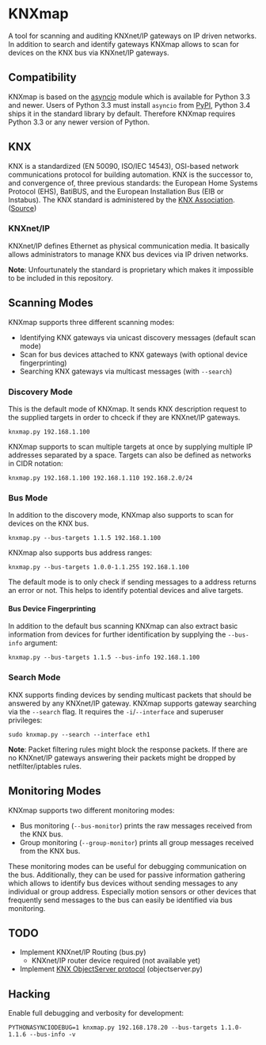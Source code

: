 # KNXmap

A tool for scanning and auditing KNXnet/IP gateways on IP driven networks. In addition to search and identify gateways KNXmap allows to scan for devices on the KNX bus via KNXnet/IP gateways.

## Compatibility

KNXmap is based on the [asyncio](https://docs.python.org/3/library/asyncio.html) module which is available for Python 3.3 and newer. Users of Python 3.3 must install `asyncio` from [PyPI](https://pypi.python.org/pypi), Python 3.4 ships it in the standard library by default. Therefore KNXmap requires Python 3.3 or any newer version of Python.

## KNX

KNX is a standardized (EN 50090, ISO/IEC 14543), OSI-based network communications protocol for building automation. KNX is the successor to, and convergence of, three previous standards: the European Home Systems Protocol (EHS), BatiBUS, and the European Installation Bus (EIB or Instabus). The KNX standard is administered by the [KNX Association](https://www.knx.org/knx-en/index.php). ([Source](https://en.wikipedia.org/wiki/KNX_\(standard\)))

### KNXnet/IP

KNXnet/IP defines Ethernet as physical communication media. It basically allows administrators to manage KNX bus devices via IP driven networks.

**Note**: Unfourtunately the standard is proprietary which makes it impossible to be included in this repository.

## Scanning Modes

KNXmap supports three different scanning modes:

* Identifying KNX gateways via unicast discovery messages (default scan mode)
* Scan for bus devices attached to KNX gateways (with optional device fingerprinting)
* Searching KNX gateways via multicast messages (with `--search`)

### Discovery Mode

This is the default mode of KNXmap. It sends KNX description request to the supplied targets in order to chceck if they are KNXnet/IP gateways.

```
knxmap.py 192.168.1.100
```

KNXmap supports to scan multiple targets at once by supplying multiple IP addresses separated by a space. Targets can also be defined as networks in CIDR notation:

```
knxmap.py 192.168.1.100 192.168.1.110 192.168.2.0/24
```

### Bus Mode

In addition to the discovery mode, KNXmap also supports to scan for devices on the KNX bus.

```
knxmap.py --bus-targets 1.1.5 192.168.1.100
```

KNXmap also supports bus address ranges:

```
knxmap.py --bus-targets 1.0.0-1.1.255 192.168.1.100
```

The default mode is to only check if sending messages to a address returns an error or not. This helps to identify potential devices and alive targets.

#### Bus Device Fingerprinting

In addition to the default bus scanning KNXmap can also extract basic information from devices for further identification by supplying the `--bus-info` argument:

```
knxmap.py --bus-targets 1.1.5 --bus-info 192.168.1.100
```

### Search Mode

KNX supports finding devices by sending multicast packets that should be answered by any KNXnet/IP gateway. KNXmap supports gateway searching via the `--search` flag. It requires the `-i`/`--interface` and superuser privileges:

```
sudo knxmap.py --search --interface eth1
```

**Note**: Packet filtering rules might block the response packets. If there are no KNXnet/IP gateways answering their packets might be dropped by netfilter/iptables rules.

## Monitoring Modes

KNXmap supports two different monitoring modes:

* Bus monitoring (`--bus-monitor`) prints the raw messages received from the KNX bus.
* Group monitoring (`--group-monitor`) prints all group messages received from the KNX bus.

These monitoring modes can be useful for debugging communication on the bus. Additionally, they can be used for passive information gathering which allows to identify bus devices without sending messages to any individual or group address. Especially motion sensors or other devices that frequently send messages to the bus can easily be identified via bus monitoring.

## TODO
 
* Implement KNXnet/IP Routing (bus.py)
    * KNXnet/IP router device required (not available yet)
* Implement [KNX ObjectServer protocol](http://www.weinzierl.de/images/download/products/770/KNX_BAOS_Protocol.pdf) (objectserver.py)

## Hacking

Enable full debugging and verbosity for development:

```
PYTHONASYNCIODEBUG=1 knxmap.py 192.168.178.20 --bus-targets 1.1.0-1.1.6 --bus-info -v
```